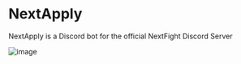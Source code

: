 # NextApply

NextApply is a Discord bot for the official NextFight Discord Server

![image](https://cdn.discordapp.com/attachments/1052241511795937381/1117774875977863178/image.png)
